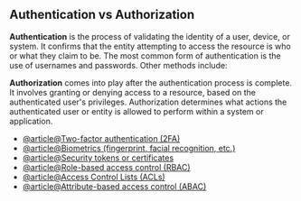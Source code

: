 ## Authentication vs Authorization

**Authentication** is the process of validating the identity of a user, device, or system. It confirms that the entity attempting to access the resource is who or what they claim to be. The most common form of authentication is the use of usernames and passwords. Other methods include:

**Authorization** comes into play after the authentication process is complete. It involves granting or denying access to a resource, based on the authenticated user's privileges. Authorization determines what actions the authenticated user or entity is allowed to perform within a system or application.

- [@article@Two-factor authentication (2FA)](https://authy.com/what-is-2fa/)
- [@article@Biometrics (fingerprint, facial recognition, etc.)](https://me-en.kaspersky.com/resource-center/definitions/biometrics)
- [@article@Security tokens or certificates](https://www.comodo.com/e-commerce/ssl-certificates/certificate.php)
- [@article@Role-based access control (RBAC)](https://en.wikipedia.org/wiki/Role-based_access_control)
- [@article@Access Control Lists (ACLs)](https://en.wikipedia.org/wiki/Access-control_list)
- [@article@Attribute-based access control (ABAC)](https://en.wikipedia.org/wiki/Attribute-based_access_control)
